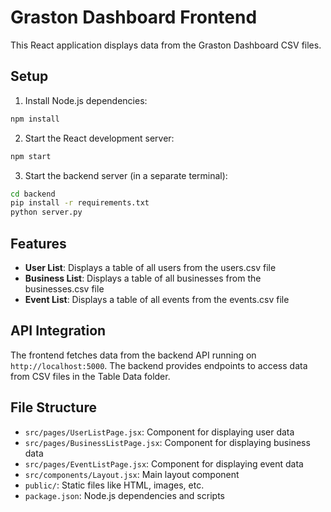 # Graston Dashboard Frontend

This React application displays data from the Graston Dashboard CSV files.

## Setup

1. Install Node.js dependencies:
```bash
npm install
```

2. Start the React development server:
```bash
npm start
```

3. Start the backend server (in a separate terminal):
```bash
cd backend
pip install -r requirements.txt
python server.py
```

## Features

- **User List**: Displays a table of all users from the users.csv file
- **Business List**: Displays a table of all businesses from the businesses.csv file
- **Event List**: Displays a table of all events from the events.csv file

## API Integration

The frontend fetches data from the backend API running on `http://localhost:5000`. The backend provides endpoints to access data from CSV files in the Table Data folder.

## File Structure

- `src/pages/UserListPage.jsx`: Component for displaying user data
- `src/pages/BusinessListPage.jsx`: Component for displaying business data
- `src/pages/EventListPage.jsx`: Component for displaying event data
- `src/components/Layout.jsx`: Main layout component
- `public/`: Static files like HTML, images, etc.
- `package.json`: Node.js dependencies and scripts